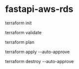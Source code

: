 # fastapi-aws-rds
terraform init 

terraform validate   

terraform plan

terraform apply --auto-approve

terraform destroy --auto-approve
 
